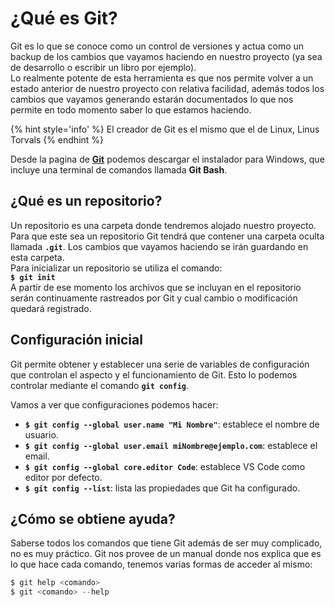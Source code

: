 # ¿Qué es Git?

Git es lo que se conoce como un control de versiones y actua como un backup de los cambios que vayamos haciendo en nuestro proyecto (ya sea de desarrollo o escribir un libro por ejemplo).  
Lo realmente potente de esta herramienta es que nos permite volver a un estado anterior de nuestro proyecto con relativa facilidad, además todos los cambios que vayamos generando estarán documentados lo que nos permite en todo momento saber lo que estamos haciendo.

{% hint style='info' %}
El creador de Git es el mismo que el de Linux, Linus Torvals
{% endhint %}

Desde la pagina de **[Git](https://git-scm.com/)** podemos descargar el instalador para Windows, que incluye una terminal de comandos llamada **Git Bash**.

## ¿Qué es un repositorio?

Un repositorio es una carpeta donde tendremos alojado nuestro proyecto. Para que este sea un repositorio Git tendrá que contener una carpeta oculta llamada **`.git`**. Los cambios que vayamos haciendo se irán guardando en esta carpeta.  
Para inicializar un repositorio se utiliza el comando:  
**`$ git init`**  
A partir de ese momento los archivos que se incluyan en el repositorio serán continuamente rastreados por Git y cual cambio o modificación quedará registrado.

## Configuración inicial

Git permite obtener y establecer una serie de variables de configuración que controlan el aspecto y el funcionamiento de Git. Esto lo podemos controlar mediante el comando **`git config`**.

Vamos a ver que configuraciones podemos hacer:

- **`$ git config --global user.name "Mi Nombre"`**: establece el nombre de usuario.
- **`$ git config --global user.email miNombre@ejemplo.com`**: establece el email.
- **`$ git config --global core.editor Code`**: establece VS Code como editor por defecto.
- **`$ git config --list`**: lista las propiedades que Git ha configurado.

## ¿Cómo se obtiene ayuda?

Saberse todos los comandos que tiene Git además de ser muy complicado, no es muy práctico. Git nos provee de un manual donde nos explica que es lo que hace cada comando, tenemos varias formas de acceder al mismo:

```java
$ git help <comando>
$ git <comando> --help
```
